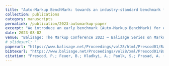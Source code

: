 ```yaml
---
title: "Auto-Markup BenchMark: towards an industry-standard benchmark for evaluating automatic document markup"
collection: publications
category: manuscripts
permalink: /publication/2023-automarkup-paper
excerpt: "We introduce an early benchmark (Auto-Markup BenchMark) for evaluating automatic markup engines and propose XATER (XML Translation Edit Rate) alongside a validation-error metric to standardize comparisons across tools and tasks."
date: 2023-08-02
venue: "Balisage: The Markup Conference 2023 — Balisage Series on Markup Technologies, Vol. 28"
# slidesurl: ''
paperurl: "https://www.balisage.net/Proceedings/vol28/html/Prescod01/BalisageVol28-Prescod01.html"
bibtexurl: "https://www.balisage.net/Proceedings/vol28/xml/Prescod01/BalisageVol28-Prescod01.xml"
citation: "Prescod, P.; Feuer, B.; Hladkyi, A.; Paulk, S.; Prasad, A. (2023). Auto-Markup BenchMark: towards an industry-standard benchmark for evaluating automatic document markup. Proceedings of Balisage: The Markup Conference 2023, Balisage Series on Markup Technologies, Vol. 28."
---
```

